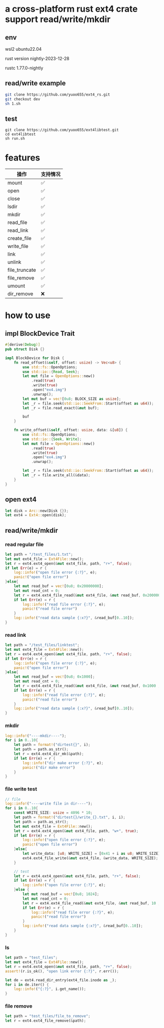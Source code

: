 # a cross-platform rust ext4 crate support read/write/mkdir

## env
wsl2 ubuntu22.04

rust version nightly-2023-12-28

rustc 1.77.0-nightly   

## read/write example
```sh
git clone https://github.com/yuoo655/ext4_rs.git
git checkout dev
sh 1.sh
```
## test
```
git clone https://github.com/yuoo655/ext4libtest.git
cd ext4libtest
sh run.sh
```
# features

| 操作         |支持情况| 
|--------------|------|
| mount        | ✅   |
| open         | ✅   |
| close        | ✅   |
| lsdir        | ✅   |
| mkdir        | ✅   |
| read_file    | ✅   |
| read_link    | ✅   |
| create_file  | ✅   |
| write_file   | ✅   |
| link         | ✅   |
| unlink       | ✅   |
| file_truncate| ✅   |
| file_remove  | ✅   |
| umount       | ✅   |
| dir_remove   | ❌   |



# how to use 

## impl BlockDevice Trait

```rust
#[derive(Debug)]
pub struct Disk {}

impl BlockDevice for Disk {
    fn read_offset(&self, offset: usize) -> Vec<u8> {
        use std::fs::OpenOptions;
        use std::io::{Read, Seek};
        let mut file = OpenOptions::new()
            .read(true)
            .write(true)
            .open("ex4.img")
            .unwrap();
        let mut buf = vec![0u8; BLOCK_SIZE as usize];
        let _r = file.seek(std::io::SeekFrom::Start(offset as u64));
        let _r = file.read_exact(&mut buf);

        buf
    }

    fn write_offset(&self, offset: usize, data: &[u8]) {
        use std::fs::OpenOptions;
        use std::io::{Seek, Write};
        let mut file = OpenOptions::new()
            .read(true)
            .write(true)
            .open("ex4.img")
            .unwrap();

        let _r = file.seek(std::io::SeekFrom::Start(offset as u64));
        let _r = file.write_all(&data);
    }
}

```

## open ext4

```rust
let disk = Arc::new(Disk {});
let ext4 = Ext4::open(disk);
```

## read/write/mkdir

### read regular file
```rust
let path = "/test_files/1.txt";
let mut ext4_file = Ext4File::new();
let r = ext4.ext4_open(&mut ext4_file, path, "r+", false);
if let Err(e) = r {
    log::info!("open file error {:?}", e);
    panic!("open file error")
}else{
    let mut read_buf = vec![0u8; 0x20000000];
    let mut read_cnt = 0;
    let r = ext4.ext4_file_read(&mut ext4_file, &mut read_buf, 0x20000000 , &mut read_cnt);
    if let Err(e) = r {
        log::info!("read file error {:?}", e);
        panic!("read file error")
    }
    log::info!("read data sample {:x?}", &read_buf[0..10]);
}
```

### read link
```rust
let path = "/test_files/linktest";
let mut ext4_file = Ext4File::new();
let r = ext4.ext4_open(&mut ext4_file, path, "r+", false);
if let Err(e) = r {
    log::info!("open file error {:?}", e);
    panic!("open file error")
}else{
    let mut read_buf = vec![0u8; 0x1000];
    let mut read_cnt = 0;
    let r = ext4.ext4_file_read(&mut ext4_file, &mut read_buf, 0x1000 , &mut read_cnt);
    if let Err(e) = r {
        log::info!("read file error {:?}", e);
        panic!("read file error")
    }
    log::info!("read data sample {:x?}", &read_buf[0..10]);
}
```

### mkdir
```rust
log::info!("----mkdir----");
for i in 0..10{
    let path = format!("dirtest{}", i);
    let path = path.as_str();
    let r = ext4.ext4_dir_mk(&path);
    if let Err(e) = r {
        log::info!("dir make error {:?}", e);
        panic!("dir make error")
    }
}
```

### file write test
```rust
// file
log::info!("----write file in dir----");
for i in 0..10{
    const WRITE_SIZE: usize = 4096 * 10;
    let path = format!("dirtest{}/write_{}.txt", i, i);
    let path = path.as_str();
    let mut ext4_file = Ext4File::new();
    let r = ext4.ext4_open(&mut ext4_file, path, "w+", true);
    if let Err(e) = r {
        log::info!("open file error {:?}", e);
        panic!("open file error")
    }else{
        let write_data: [u8; WRITE_SIZE] = [0x41 + i as u8; WRITE_SIZE];
        ext4.ext4_file_write(&mut ext4_file, &write_data, WRITE_SIZE);
    }

    // test
    let r = ext4.ext4_open(&mut ext4_file, path, "r+", false);
    if let Err(e) = r {
        log::info!("open file error {:?}", e);
    }else {
        let mut read_buf = vec![0u8; 1024];
        let mut read_cnt = 0;
        let r = ext4.ext4_file_read(&mut ext4_file, &mut read_buf, 10 , &mut read_cnt);
        if let Err(e) = r {
            log::info!("read file error {:?}", e);
            panic!("read file error")
        }
        log::info!("read data sample {:x?}", &read_buf[0..10]);
    }
}
```


### ls
```rust
let path = "test_files";
let mut ext4_file = Ext4File::new();
let r = ext4.ext4_open(&mut ext4_file, path, "r+", false);
assert!(r.is_ok(), "open link error {:?}", r.err());

let de = ext4.read_dir_entry(ext4_file.inode as _);
for i in de.iter() {
    log::info!("{:?}", i.get_name());
}
```

### file remove
```rust
let path = "test_files/file_to_remove";
let r = ext4.ext4_file_remove(&path);
```